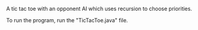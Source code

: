A tic tac toe with an opponent AI which uses recursion to choose priorities.

To run the program, run the "TicTacToe.java" file.
